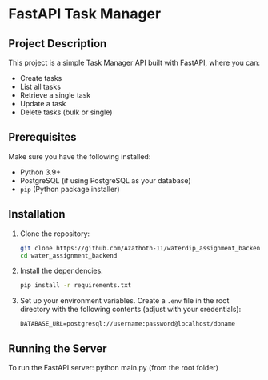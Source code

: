 # FastAPI Task Manager

## Project Description

This project is a simple Task Manager API built with FastAPI, where you can:
- Create tasks
- List all tasks
- Retrieve a single task
- Update a task
- Delete tasks (bulk or single)

## Prerequisites

Make sure you have the following installed:
- Python 3.9+
- PostgreSQL (if using PostgreSQL as your database)
- `pip` (Python package installer)

## Installation

1. Clone the repository:

    ```bash
    git clone https://github.com/Azathoth-11/waterdip_assignment_backend.git
    cd water_assignment_backend
    ```

2. Install the dependencies:

    ```bash
    pip install -r requirements.txt
    ```

3. Set up your environment variables. Create a `.env` file in the root directory with the following contents (adjust with your credentials):

    ```
    DATABASE_URL=postgresql://username:password@localhost/dbname
    ```

## Running the Server

To run the FastAPI server:
python main.py (from the root folder)

